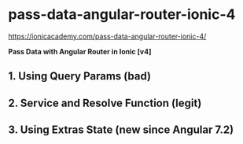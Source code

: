 # pass-data-angular-router-ionic-4
https://ionicacademy.com/pass-data-angular-router-ionic-4/


**Pass Data with Angular Router in Ionic [v4]**

## 1. Using Query Params (bad)

## 2. Service and Resolve Function (legit)

## 3. Using Extras State (new since Angular 7.2)

